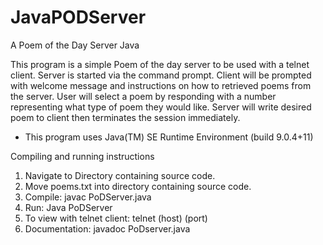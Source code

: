 # JavaPODServer
A Poem of the Day Server Java



  This program is a simple Poem of the day server to be used with a telnet client.  Server is started via the command
  prompt. Client will be prompted with welcome message and instructions on how to retrieved poems from the server.
  User will select a poem by responding with a number representing what type of poem they would like.
  Server will write desired poem to client then terminates the session immediately. 

 * This program uses Java(TM) SE Runtime Environment (build 9.0.4+11)

  Compiling and running instructions
1) Navigate to Directory containing source code.
2) Move poems.txt into directory containing source code.
3) Compile: javac PoDServer.java
4) Run: Java PoDServer
5) To view with telnet client: telnet (host) (port)
6) Documentation: javadoc PoDserver.java
